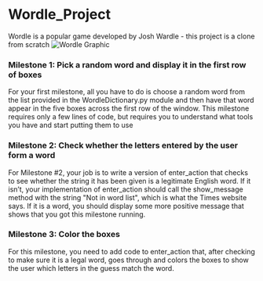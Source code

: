 # Wordle_Project

Wordle is a popular game developed by Josh Wardle - this project is a clone from scratch 
![Wordle Graphic](https://www.nytimes.com/games-assets/v2/assets/wordle/wordle_og_1200x630.png)

### Milestone 1: Pick a random word and display it in the first row of boxes

For your first milestone, all you have to do is choose a random word from the list provided in the
WordleDictionary.py module and then have that word appear in the five boxes across the first row of
the window. This milestone requires only a few lines of code, but requires you to understand
what tools you have and start putting them to use

### Milestone 2: Check whether the letters entered by the user form a word

For Milestone #2, your job is to write a version of enter_action that checks to see whether the
string it has been given is a legitimate English word. If it isn’t, your implementation of enter_action
should call the show_message method with the string "Not in word list", which is what the Times
website says. If it is a word, you should display some more positive message that shows that you
got this milestone running.

### Milestone 3: Color the boxes

For this milestone, you need to add code to enter_action that, after checking to make sure it is a
legal word, goes through and colors the boxes to show the user which letters in the guess match
the word.
